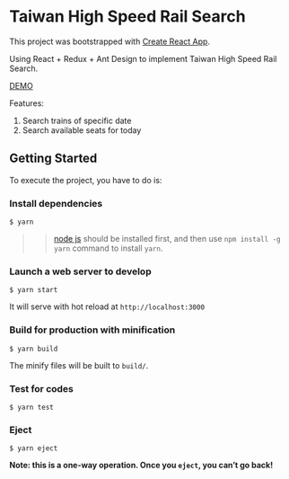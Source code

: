 # Taiwan High Speed Rail Search

This project was bootstrapped with [Create React App](https://github.com/facebook/create-react-app).

Using React + Redux + Ant Design to implement Taiwan High Speed Rail Search.

[DEMO](https://taiwan-high-speed-rail-search.herokuapp.com/)

Features:
1. Search trains of specific date
2. Search available seats for today

## Getting Started
To execute the project, you have to do is:

### Install dependencies
```
$ yarn
```
>> [node js](https://nodejs.org/en/download/) should be installed first, and then use `npm install -g yarn` command to install `yarn`.

### Launch a web server to develop
```
$ yarn start
```
It will serve with hot reload at `http://localhost:3000`

### Build for production with minification
```
$ yarn build
```
The minify files will be built to `build/`.

### Test for codes
```
$ yarn test
```

### Eject
```
$ yarn eject
```

**Note: this is a one-way operation. Once you `eject`, you can’t go back!**